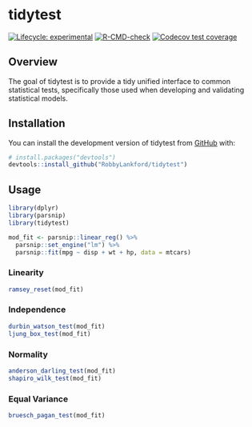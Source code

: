 
<!-- README.md is generated from README.Rmd. Please edit that file -->

# tidytest

<!-- badges: start -->

[![Lifecycle:
experimental](https://img.shields.io/badge/lifecycle-experimental-orange.svg)](https://lifecycle.r-lib.org/articles/stages.html#experimental)
[![R-CMD-check](https://github.com/RobbyLankford/tidytest/actions/workflows/R-CMD-check.yaml/badge.svg)](https://github.com/RobbyLankford/tidytest/actions/workflows/R-CMD-check.yaml)
[![Codecov test
coverage](https://codecov.io/gh/RobbyLankford/tidytest/branch/main/graph/badge.svg)](https://app.codecov.io/gh/RobbyLankford/tidytest?branch=main)
<!-- badges: end -->

## Overview

The goal of tidytest is to provide a tidy unified interface to common
statistical tests, specifically those used when developing and
validating statistical models.

## Installation

You can install the development version of tidytest from
[GitHub](https://github.com/) with:

``` r
# install.packages("devtools")
devtools::install_github("RobbyLankford/tidytest")
```

## Usage

``` r
library(dplyr)
library(parsnip)
library(tidytest)

mod_fit <- parsnip::linear_reg() %>%
  parsnip::set_engine("lm") %>%
  parsnip::fit(mpg ~ disp + wt + hp, data = mtcars)
```

### Linearity

``` r
ramsey_reset(mod_fit)
```

### Independence

``` r
durbin_watson_test(mod_fit)
ljung_box_test(mod_fit)
```

### Normality

``` r
anderson_darling_test(mod_fit)
shapiro_wilk_test(mod_fit)
```

### Equal Variance

``` r
bruesch_pagan_test(mod_fit)
```
